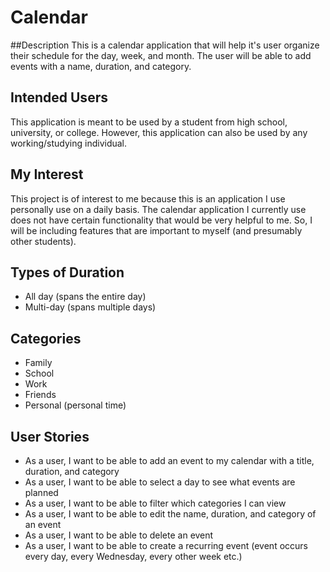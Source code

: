 # Calendar

##Description
This is a calendar application that will help it's user organize their schedule 
for the day, week, and month. The user will be able to add events with a 
name, duration, and category. 

## Intended Users

This application is meant to be used by a student from high school, 
university, or college. However, this application can also be used by any 
working/studying individual.

## My Interest

This project is of interest to me because this is an application I use 
personally use on a daily basis. The calendar application I currently use
does not have certain functionality that would be very helpful to me. So,
I will be including features that are important to myself (and presumably 
other students).

## Types of Duration
- All day (spans the entire day)
- Multi-day (spans multiple days)

## Categories
- Family
- School
- Work
- Friends
- Personal (personal time)

## User Stories 
- As a user, I want to be able to add an event to my calendar with a title, duration, and category
- As a user, I want to be able to select a day to see what events are planned
- As a user, I want to be able to filter which categories I can view
- As a user, I want to be able to edit the name, duration, and category of an event
- As a user, I want to be able to delete an event
- As a user, I want to be able to create a recurring event (event occurs every day, every Wednesday,
every other week etc.)
